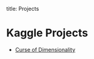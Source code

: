 title: Projects

Kaggle Projects
===============
* [Curse of Dimensionality]({filename}/projects/cut_the_time_notebook.ipynb)

